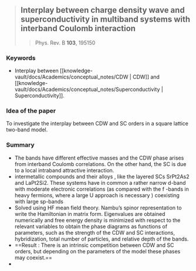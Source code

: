 >## Interplay between charge density wave and superconductivity in multiband systems with interband Coulomb interaction
>>Phys. Rev. B **103**, 195150

### Keywords 
- Interplay between [[knowledge-vault/docs/Academics/conceptual_notes/CDW | CDW]] and [[knowledge-vault/docs/Academics/conceptual_notes/Superconductivity | Superconductivity]].

### Idea of the paper 

To investigate the interplay between CDW and SC orders in a square lattice two-band model.

### Summary
- The bands have different effective masses and the CDW phase arises from interband Coulomb correlations. On the other hand, the SC is due to a local intraband attractive interaction.
- intermetallic compounds and their alloys , like the layered SCs SrPt2As2 and LaPt2Si2. These systems have in common a rather narrow d-band with moderate electronic correlations (as compared with the f -bands in heavy fermions, where a large U approach is necessary ) coexisting with large sp-bands
- Solved using HF mean field theory. Nambu’s spinor representation to write the Hamiltonian in matrix form. Eigenvalues are obtained numerically  and free energy density is  minimized with respect to the relevant variables to obtain the phase diagrams as functions of parameters, such as the strength of the CDW and SC interactions, hybridization, total number of particles, and relative depth of the bands. 
- ==Result : There is an intrinsic competition between CDW and SC orders, but depending on the parameters of the model these phases may coexist.==
- 

